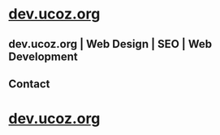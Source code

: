 # [dev.ucoz.org](https://dev.ucoz.org)
## dev.ucoz.org | Web Design | SEO | Web Development
## Contact
# [dev.ucoz.org](https://dev.ucoz.org)
